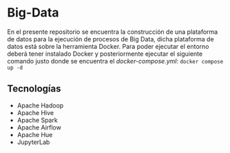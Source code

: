 # Big-Data
En el presente repositorio se encuentra la construcción de una plataforma de datos para la ejecución de procesos de Big Data,
dicha plataforma de datos está sobre la herramienta Docker. Para poder ejecutar el entorno deberá tener instalado Docker y
posteriormente ejecutar el siguiente comando justo donde se encuentra el _docker-compose.yml_:
`docker compose up -d`

## Tecnologías
+ Apache Hadoop
+ Apache Hive
+ Apache Spark
+ Apache Airflow
+ Apache Hue
+ JupyterLab

